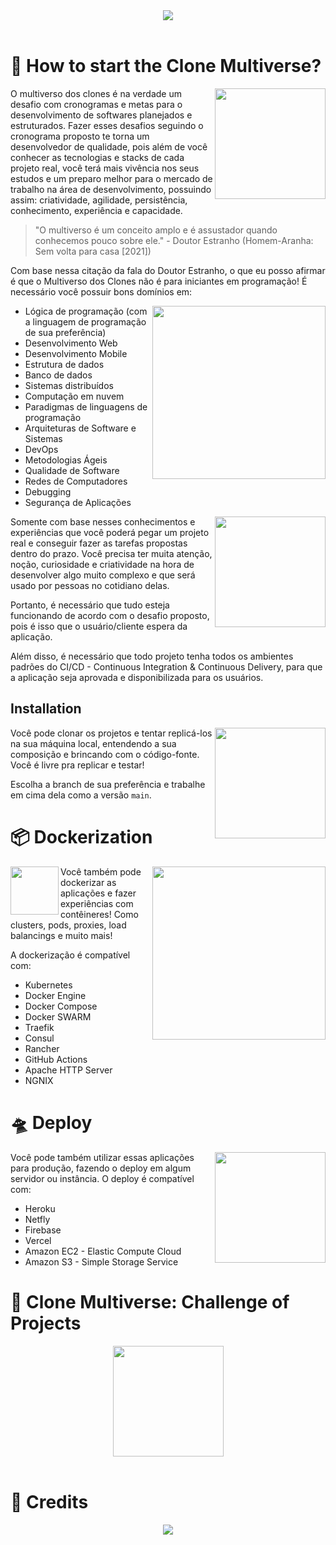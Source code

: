 <div align="center"><a href="https://github.com/IsaacAlves7/google-clone"><img src="https://user-images.githubusercontent.com/61624336/135576437-f191e82d-a65b-4f5a-b7f8-6741d83a3e9f.png"></a></div><br />

# 🌌 How to start the Clone Multiverse?
<img src="https://static.wixstatic.com/media/227c1c_3b1727183c2e4a3caeec58e7dba38937~mv2.gif" height="177" align="right">

O multiverso dos clones é na verdade um desafio com cronogramas e metas para o desenvolvimento de softwares planejados e estruturados. Fazer esses desafios seguindo o cronograma proposto te torna um desenvolvedor de qualidade, pois além de você conhecer as tecnologias e stacks de cada projeto real, você terá mais vivência nos seus estudos e um preparo melhor para o mercado de trabalho na área de desenvolvimento, possuindo assim: criatividade, agilidade, persistência, conhecimento, experiência e capacidade.

> "O multiverso é um conceito amplo e é assustador quando conhecemos pouco sobre ele." - Doutor Estranho (Homem-Aranha: Sem volta para casa [2021]) 

Com base nessa citação da fala do Doutor Estranho, o que eu posso afirmar é que o Multiverso dos Clones não é para iniciantes em programação! É necessário você possuir bons domínios em:

<img src="https://user-images.githubusercontent.com/61624336/135540008-784d3a25-53e6-4c59-b8cc-e7328ee4dcc9.jpg" height="277" align="right">

- Lógica de programação (com a linguagem de programação de sua preferência)
- Desenvolvimento Web
- Desenvolvimento Mobile
- Estrutura de dados
- Banco de dados
- Sistemas distribuídos
- Computação em nuvem
- Paradigmas de linguagens de programação
- Arquiteturas de Software e Sistemas
- DevOps
- Metodologias Ágeis
- Qualidade de Software
- Redes de Computadores
- Debugging
- Segurança de Aplicações

<img src="https://user-images.githubusercontent.com/61624336/132973848-5df55ef8-cb24-4504-ad3f-da032797a0d4.jpg" height="177" align="right">

Somente com base nesses conhecimentos e experiências que você poderá pegar um projeto real e conseguir fazer as tarefas propostas dentro do prazo. Você precisa ter muita atenção, noção, curiosidade e criatividade na hora de desenvolver algo muito complexo e que será usado por pessoas no cotidiano delas.

Portanto, é necessário que tudo esteja funcionando de acordo com o desafio proposto, pois é isso que o usuário/cliente espera da aplicação.

Além disso, é necessário que todo projeto tenha todos os ambientes padrões do CI/CD - Continuous Integration & Continuous Delivery, para que a aplicação seja aprovada e disponibilizada para os usuários.

## Installation
<img src="https://images-wixmp-ed30a86b8c4ca887773594c2.wixmp.com/f/10eb87cb-ecf2-4988-b86d-ab932c1dd9de/dcaq88r-98a0adf4-dc60-4cd2-ba84-d58ca59480ac.png?token=eyJ0eXAiOiJKV1QiLCJhbGciOiJIUzI1NiJ9.eyJzdWIiOiJ1cm46YXBwOjdlMGQxODg5ODIyNjQzNzNhNWYwZDQxNWVhMGQyNmUwIiwiaXNzIjoidXJuOmFwcDo3ZTBkMTg4OTgyMjY0MzczYTVmMGQ0MTVlYTBkMjZlMCIsIm9iaiI6W1t7InBhdGgiOiJcL2ZcLzEwZWI4N2NiLWVjZjItNDk4OC1iODZkLWFiOTMyYzFkZDlkZVwvZGNhcTg4ci05OGEwYWRmNC1kYzYwLTRjZDItYmE4NC1kNThjYTU5NDgwYWMucG5nIn1dXSwiYXVkIjpbInVybjpzZXJ2aWNlOmZpbGUuZG93bmxvYWQiXX0.HKeZGaDlqUiqq5Ma9U7OGioW95lzgyVPaIib-8Y60uI" height="177" align="right">

Você pode clonar os projetos e tentar replicá-los na sua máquina local, entendendo a sua composição e brincando com o código-fonte. Você é livre pra replicar e testar! 

Escolha a branch de sua preferência e trabalhe em cima dela como a versão `main`.

# 📦 Dockerization
<img src="https://pocketmortys.net/images/assets/ItemMrMeeseekFront.png" height="77" align="left"><img src="https://upload.wikimedia.org/wikipedia/en/1/1d/Mr._Meeseeks.png" height="277" align="right">

Você também pode dockerizar as aplicações e fazer experiências com contêineres! Como clusters, pods, proxies, load balancings e muito mais! 

A dockerização é compatível com:

- Kubernetes
- Docker Engine
- Docker Compose
- Docker SWARM
- Traefik
- Consul
- Rancher
- GitHub Actions
- Apache HTTP Server
- NGNIX

# 🛸 Deploy
<img src="https://blueprintgaming.com/wp-content/uploads/2019/10/spaceship1Asset-1-496x300.png" height="177" align="right">

Você pode também utilizar essas aplicações para produção, fazendo o deploy em algum servidor ou instância. O deploy é compatível com:

- Heroku
- Netfly
- Firebase
- Vercel
- Amazon EC2 - Elastic Compute Cloud
- Amazon S3 - Simple Storage Service

# 🌌 Clone Multiverse: Challenge of Projects
<div align="center"><a href="https://github.com/IsaacAlves7/google-clone"><img src="https://www.pngkey.com/png/full/24-246033_show-me-what-you-got-sticker-video-game.png" height="177"></a></div><br \>
      
# 🌌 Credits
<div align="center"><a href="https://github.com/IsaacAlves7/google-clone"><img src="https://user-images.githubusercontent.com/61624336/132976982-5ba16744-e161-492f-9e9f-eb873cd5c41e.png"></a></div>
